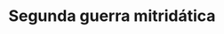 ﻿---
title: "Segunda guerra mitridática"
permalink: periodes_165.html
layout: periode
dataInici: -83
dataFi: -81
sidebar: periodes
pares:
  - id: 59
    title: "Guerras Mitridáticas"
    dataInici: "(-89)"
    dataFi: "(-63)"

fills:
jocsPrincipals:
jocsEscenaris:
jocsEpoca:
jocsEpocaEscenaris:
---
